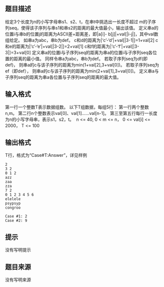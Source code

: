 


## 题目描述
给定3个长度为n的小写字母串s1、s2、t，在串t中挑选出一长度不超过
m的子序列seq，使得该子序列与串s1和串s2的距离的最大值最小，输出该值。
定义串a的位置i与串b的位置j的距离为ASCII差+距离差，即|a[i]-
b[j]|+val[|i-j|]，其中val数组给定。
如串a为abc，串b为def。
c和d的距离为|‘c’-‘d’|+val[|3-1|]=1+val[2]
c和e的距离为|‘c’-‘e’|+val[|3-2|]=2+val[1]
c和f的距离为|‘c’-‘f’|+val[|3-3|]=3+val[0]
定义串a的位置i与子序列seq的距离为串a的位置i与子序列seq各位置的距离的最小值。
同样令串a为abc，串b为def。
若取子序列seq为df(即def)，
则串a的c与该子序列的距离为min(1+val[2],3+val[0])。
若取子序列seq为ef（即def），
则串a的c与该子序列的距离为min(2+val[1],3+val[0])。
定义串a与子序列seq的距离为串a各位置与子序列seq的距离的最大值。
## 输入格式
第一行一个整数T表示数据组数。
以下T组数据，每组5行：
第一行两个整数n,m。
第二行n个整数表示val[0]、val[1]……val[n-1]。
第三至第五行每行一长度为n的小写字母串，表示s1，s2，t。
 n <= 40, 0 < m <= n， 0 <= val[i] <= 2000， T <= 100
## 输出格式
T行，格式为“Case#T:Answer”，详见样例

```input1
2
3 2
0 1 2
azz
zaa
zza
7 2
0 1 2 3 4 5 6
elelele
psypsyp
congroo

```
```output1
Case #1: 2
Case #2: 9
```

## 提示
没有写明提示
## 题目来源
没有写明来源



